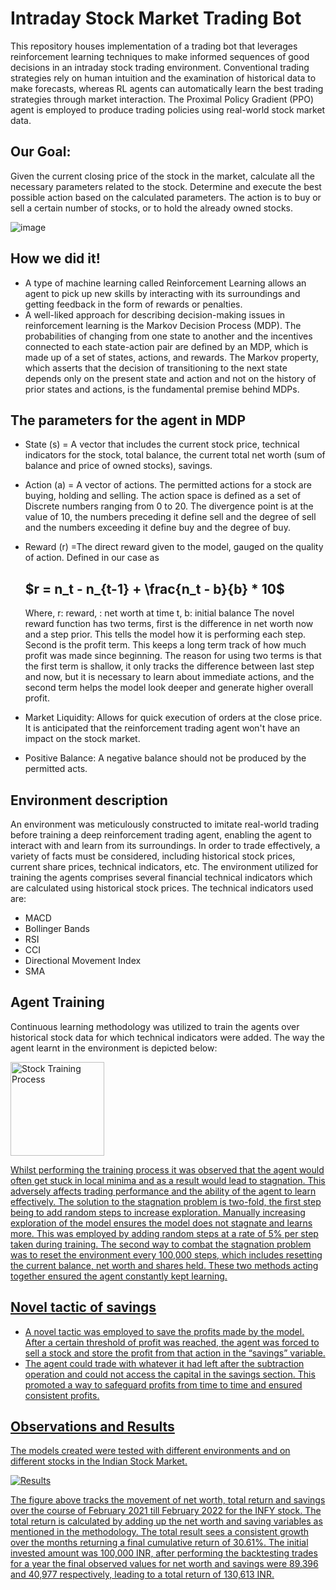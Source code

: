 # Intraday Stock Market Trading Bot

<!-- In this study, Reinforcement Learning (RL) techniques are used to develop trading strategies for the stock market. Conventional trading strategies rely on human intuition and the examination of historical data to make forecasts, whereas RL agents can automatically learn the best trading strategies through market interaction. The Proximal Policy Gradient (PPO) agent is used in this paper to produce trading policies using real-world stock market data. The tests covered in the paper are conducted on the notoriously turbulent Indian intraday market. The findings of this study can be helpful to financial institutions, RL researchers, and those interested in the use of RL approaches for stock trading. -->

This repository houses implementation of a trading bot that leverages reinforcement learning techniques to make informed sequences of good decisions in an intraday stock trading environment. Conventional trading strategies rely on human intuition and the examination of historical data to make forecasts, whereas RL agents can automatically learn the best trading strategies through market interaction. The Proximal Policy Gradient (PPO) agent is employed to produce trading policies using real-world stock market data. 
 
 ## Our Goal: 
Given the current closing price of the stock in the market, calculate all the necessary parameters related to the stock. Determine and execute the best possible action based on the calculated parameters. The action is to buy or sell a certain number of stocks, or to hold the already owned stocks.

![image](https://drive.google.com/uc?export=view&id=1HncIxAdTvKeS-ymvzjH9JntDJXL5N7mC)

## How we did it! 
 * A type of machine learning called Reinforcement Learning allows an agent to pick up new skills by interacting with its surroundings and getting feedback in the form of rewards or penalties.  
 * A well-liked approach for describing decision-making issues in reinforcement learning is the Markov Decision Process (MDP). The probabilities of changing from one state to another and the incentives connected to each state-action pair are defined by an MDP, which is made up of a set of states, actions, and rewards. The Markov property, which asserts that the decision of transitioning to the next state depends only on the present state and action and not on the history of prior states and actions, is the fundamental premise behind MDPs.

## The parameters for the agent in MDP

* State (s) = A vector that includes
the current stock price, technical indicators for the stock, total balance, the
current total net worth (sum of balance and price of owned stocks), savings.

* Action (a) = A vector of actions.
The permitted actions for a stock are buying, holding and selling. The action
space is defined as a set of Discrete numbers ranging from 0 to 20. The
divergence point is at the value of 10, the numbers preceding it define sell
and the degree of sell
and the numbers exceeding it define buy and the degree
of buy. 

* Reward (r) =The direct reward given
to the model, gauged on the quality of action. Defined in our case as
               
   ## $r = n_t - n_{t-1} + \frac{n_t - b}{b} * 10$


   Where, r: reward, : net worth at time t, b: initial balance
   The novel reward function has two terms, first is the difference in net worth now and a step prior. This tells the model how it is performing each step. Second is the profit term. This keeps a long term track of how much profit was made since beginning. The reason for using two terms is that the first term is shallow, it only tracks the difference between last step and now, but it is necessary to learn about immediate actions, and the second term helps the model look deeper and generate higher overall profit.
   
* Market Liquidity: Allows for quick execution of orders at the close price. It is anticipated that the reinforcement trading agent won't have an impact on the stock market.
* Positive Balance: A negative balance should not be produced by the permitted acts.

## Environment description

An environment was meticulously constructed to imitate real-world trading before training a deep reinforcement trading agent, enabling the agent to interact with and learn from its surroundings. In order to trade effectively, a variety of facts must be considered, including historical stock prices, current share prices, technical indicators, etc. 
The environment utilized for training the agents comprises several financial technical indicators which are calculated using historical stock prices. The technical indicators used are: 
* MACD
* Bollinger Bands
* RSI
* CCI
* Directional Movement Index
* SMA 

## Agent Training

Continuous learning methodology was utilized to train the agents over historical stock data for which technical indicators were added. The way the agent learnt in the environment is depicted below: 

<!-- ![image](https://drive.google.com/uc?export=view&id=1GnIky4XtkFTblo30DQbTSUSIbYIyaeXQ) -->

<a href="https://drive.google.com/uc?export=view&id=1GnIky4XtkFTblo30DQbTSUSIbYIyaeXQ"><img src="https://drive.google.com/uc?export=view&id=1GnIky4XtkFTblo30DQbTSUSIbYIyaeXQ" style="width: 150px; max-width: 100%; height: auto" title="Stock Training Process" />

Whilst performing the training process it was observed that the agent would often get stuck in local minima and as a result would lead to stagnation. This adversely affects trading performance and the ability of the agent to learn effectively. The solution to the stagnation problem is two-fold, the first step being to add random steps to increase exploration. Manually increasing exploration of the model ensures the model does not stagnate and learns more. This was employed by adding random steps at a rate of 5% per step taken during training. The second way to combat the stagnation problem was to reset the environment every 100,000 steps, which includes resetting the current balance, net worth and shares held. These two methods acting together ensured the agent constantly kept learning.

## Novel tactic of savings

* A novel tactic was employed to save the profits made by the model. After a certain threshold of profit was reached, the agent was forced to sell a stock and store the profit from that action in the “savings” variable. 
* The agent could trade with whatever it had left after the subtraction operation and could not access the capital in the savings section. This promoted a way to safeguard profits from time to time and ensured consistent profits. 


## Observations and Results

The models created were tested with different environments and on different stocks in the Indian Stock Market. 

![Results](https://drive.google.com/uc?export=view&id=10PtukdCYJgu6bl4iXnlFHXMd-yre2Sep)

The figure above tracks the movement of net worth, total return and savings over the course of February 2021 till February 2022 for the INFY stock. The total return is calculated by adding up the net worth and saving variables as mentioned in the methodology. The total result sees a consistent growth over the months returning a final cumulative return of 30.61%. The initial invested amount was 100,000 INR, after performing the backtesting trades for a year the final observed values for net worth and savings were 89,396 and 40,977 respectively, leading to a total return of 130,613 INR. 





